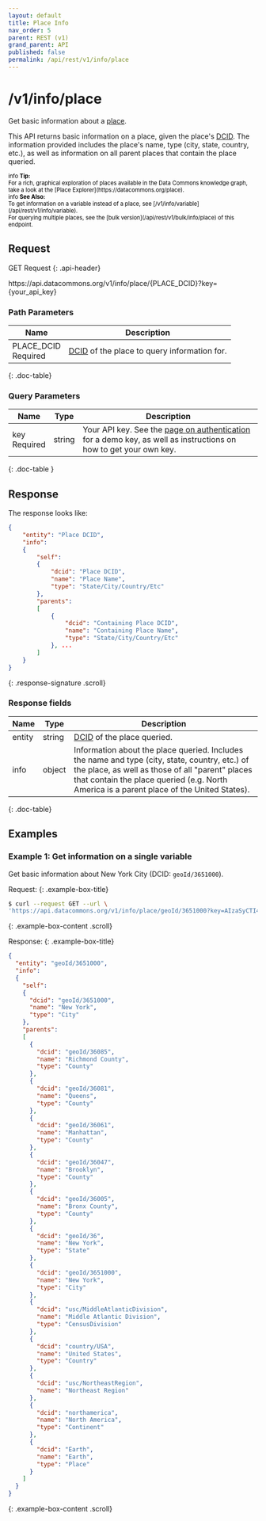 ```yaml
---
layout: default
title: Place Info
nav_order: 5
parent: REST (v1)
grand_parent: API
published: false
permalink: /api/rest/v1/info/place
---
```




# /v1/info/place

Get basic information about a [place](/glossary.html#place).

This API returns basic information on a place, given the place's [DCID](/glossary.html#dcid). The information provided includes the place's name, type (city, state, country, etc.), as well as information on all parent places that contain the place queried.

<div markdown="span" class="alert alert-info" role="alert" style="color:black; font-size: 0.8em">
   <span class="material-icons md-16">info </span><b>Tip:</b><br />
   For a rich, graphical exploration of places available in the Data Commons knowledge graph, take a look at the [Place Explorer](https://datacommons.org/place).
</div>

<div markdown="span" class="alert alert-warning" role="alert" style="color:black; font-size: 0.8em">
   <span class="material-icons md-16">info </span><b>See Also:</b><br />
   To get information on a variable instead of a place, see [/v1/info/variable](/api/rest/v1/info/variable).<br />
   For querying multiple places, see the [bulk version](/api/rest/v1/bulk/info/place) of this endpoint.
</div>



## Request
GET Request
{: .api-header}

<div class="api-signature">
https://api.datacommons.org/v1/info/place/{PLACE_DCID}?key={your_api_key}
</div>

<script src="/assets/js/syntax_highlighting.js"></script>


### Path Parameters

| Name                                                | Description                   |
| --------------------------------------------------- | ----------------------------- |
| PLACE_DCID <br /> <required-tag>Required</required-tag> | [DCID](/glossary.html#dcid) of the place to query information for. |
{: .doc-table}

### Query Parameters

| Name                                               | Type | Description               |
| -------------------------------------------------- | ---- | ------------------------- |
| key <br /> <required-tag>Required</required-tag> | string | Your API key. See the [page on authentication](/api/rest/v1/getting_started#authentication) for a demo key, as well as instructions on how to get your own key. |
{: .doc-table }

## Response

The response looks like:

```json
{
    "entity": "Place DCID",
    "info":
    {
        "self":
        {
            "dcid": "Place DCID",
            "name": "Place Name",
            "type": "State/City/Country/Etc"
        },
        "parents":
        [
            {
                "dcid": "Containing Place DCID",
                "name": "Containing Place Name",
                "type": "State/City/Country/Etc"
            }, ...
        ]
    }
}
```
{: .response-signature .scroll}

### Response fields

| Name     | Type   | Description                |
| -------- | ------ | -------------------------- |
| entity   | string | [DCID](/glossary.html#dcid) of the place queried. |
| info     | object | Information about the place queried. Includes the name and type (city, state, country, etc.) of the place, as well as those of all "parent" places that contain the place queried (e.g. North America is a parent place of the United States). |
{: .doc-table}

## Examples

### Example 1: Get information on a single variable

Get basic information about New York City (DCID: `geoId/3651000`).

Request:
{: .example-box-title}
```bash
$ curl --request GET --url \
'https://api.datacommons.org/v1/info/place/geoId/3651000?key=AIzaSyCTI4Xz-UW_G2Q2RfknhcfdAnTHq5X5XuI'
```
{: .example-box-content .scroll}

Response:
{: .example-box-title}
```json
{
  "entity": "geoId/3651000",
  "info":
  {
    "self":
    {
      "dcid": "geoId/3651000",
      "name": "New York",
      "type": "City"
    },
    "parents":
    [
      {
        "dcid": "geoId/36085",
        "name": "Richmond County",
        "type": "County"
      },
      {
        "dcid": "geoId/36081",
        "name": "Queens",
        "type": "County"
      },
      {
        "dcid": "geoId/36061",
        "name": "Manhattan",
        "type": "County"
      },
      {
        "dcid": "geoId/36047",
        "name": "Brooklyn",
        "type": "County"
      },
      {
        "dcid": "geoId/36005",
        "name": "Bronx County",
        "type": "County"
      },
      {
        "dcid": "geoId/36",
        "name": "New York",
        "type": "State"
      },
      {
        "dcid": "geoId/3651000",
        "name": "New York",
        "type": "City"
      },
      {
        "dcid": "usc/MiddleAtlanticDivision",
        "name": "Middle Atlantic Division",
        "type": "CensusDivision"
      },
      {
        "dcid": "country/USA",
        "name": "United States",
        "type": "Country"
      },
      {
        "dcid": "usc/NortheastRegion",
        "name": "Northeast Region"
      },
      {
        "dcid": "northamerica",
        "name": "North America",
        "type": "Continent"
      },
      {
        "dcid": "Earth",
        "name": "Earth",
        "type": "Place"
      }
    ]
  }
}
```
{: .example-box-content .scroll}



